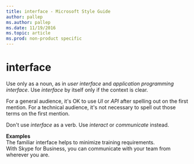 ```yaml
---
title: interface - Microsoft Style Guide
author: pallep
ms.author: pallep
ms.date: 11/19/2016
ms.topic: article
ms.prod: non-product specific
---
```


# interface

Use only as a noun, as in *user interface* and *application programming interface*. Use *interface* by itself only if the context is clear. 

For a general audience, it's OK to use *UI* or *API* after
spelling out on the first mention. For a technical audience, it's
not necessary to spell out those terms on the first mention.

Don't use *interface* as a verb. Use *interact* or *communicate* instead.

**Examples**  
The familiar interface helps to minimize training requirements.  
With Skype for Business, you can communicate with your team from wherever you are.
